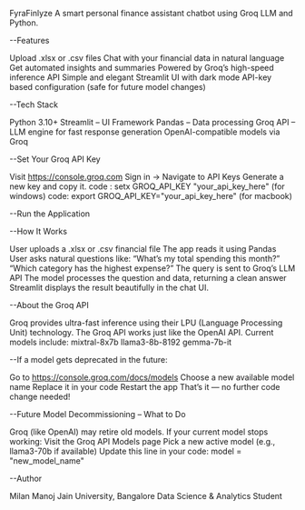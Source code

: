 FyraFinlyze
A smart personal finance assistant chatbot using Groq LLM and Python.

--Features

Upload .xlsx or .csv files
Chat with your financial data in natural language
Get automated insights and summaries
Powered by Groq’s high-speed inference API
Simple and elegant Streamlit UI with dark mode
API-key based configuration (safe for future model changes)

--Tech Stack

Python 3.10+
Streamlit – UI Framework
Pandas – Data processing
Groq API – LLM engine for fast response generation
OpenAI-compatible models via Groq

--Set Your Groq API Key

Visit https://console.groq.com
Sign in → Navigate to API Keys
Generate a new key and copy it.
code : setx GROQ_API_KEY "your_api_key_here"  (for windows)
code: export GROQ_API_KEY="your_api_key_here" (for macbook)

--Run the Application

--How It Works

User uploads a .xlsx or .csv financial file
The app reads it using Pandas
User asks natural questions like:
“What’s my total spending this month?”
“Which category has the highest expense?”
The query is sent to Groq’s LLM API
The model processes the question and data, returning a clean answer
Streamlit displays the result beautifully in the chat UI.

--About the Groq API

Groq provides ultra-fast inference using their LPU (Language Processing Unit) technology.
The Groq API works just like the OpenAI API.
Current models include:
mixtral-8x7b
llama3-8b-8192
gemma-7b-it

--If a model gets deprecated in the future:

Go to https://console.groq.com/docs/models
Choose a new available model name
Replace it in your code
Restart the app
That’s it — no further code change needed!

--Future Model Decommissioning – What to Do

Groq (like OpenAI) may retire old models.
If your current model stops working:
Visit the Groq API Models page
Pick a new active model (e.g., llama3-70b if available)
Update this line in your code:
model = "new_model_name"

--Author

Milan Manoj
Jain University, Bangalore
Data Science & Analytics Student

